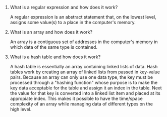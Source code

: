 1. What is a regular expression and how does it work?

    A regular expression is an abstract statement that, on the lowest level, assigns some value(s) to a place in the computer's memory.

2. What is an array and how does it work?

    An array is a contiguous set of addresses in the computer's memory in which data of the same type is contained. 

3. What is a hash table and how does it work?

    A hash table is essentially an array containing linked lists of data. Hash tables work by creating an array of linked lists from passed in key-value pairs. Because an array can only use one data type, the key must be processed through a "hashing function" whose purpose is to make the key data acceptable for the table and assign it an index in the table. Next the value for that key is converted into a linked list item and placed at its appropiate index. This makes it possible to have the time/space complexity of an array while managing data of different types on the high level. 